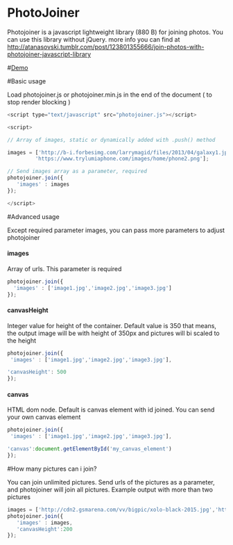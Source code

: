 # PhotoJoiner
Photojoiner is a javascript lightweight library (880 B) for joining photos. You can use this library without jQuery.
more info you can find at http://atanasovski.tumblr.com/post/123801355666/join-photos-with-photojoiner-javascript-library

#[Demo](https://jsfiddle.net/darkoatanasovski/feLd5u1b/)

#Basic usage

Load photojoiner.js or photojoiner.min.js in the end of the document ( to stop render blocking )
```javascript
<script type="text/javascript" src="photojoiner.js"></script>

<script>

// Array of images, static or dynamically added with .push() method

images = ['http://b-i.forbesimg.com/larrymagid/files/2013/04/galaxy1.jpg',
         'https://www.trylumiaphone.com/images/home/phone2.png'];

// Send images array as a parameter, required
photojoiner.join({
   'images' : images
});

</script>
```
#Advanced usage

Except required parameter images, you can pass more parameters to adjust photojoiner

#### images

Array of urls. This parameter is required
```javascript
photojoiner.join({
  'images' : ['image1.jpg','image2.jpg','image3.jpg']
}); 
```
#### canvasHeight

Integer value for height of the container. Default value is 350 that means, the output image will be with height of 350px and pictures will bi scaled to the height
```javascript
photojoiner.join({
 'images' : ['image1.jpg','image2.jpg','image3.jpg'],

'canvasHeight': 500
}); 
```
#### canvas

HTML dom node. Default is canvas element with id joined. You can send your own canvas element
```javascript
photojoiner.join({
 'images' : ['image1.jpg','image2.jpg','image3.jpg'],

'canvas':document.getElementById('my_canvas_element')
}); 
```
#How many pictures can i join?

You can join unlimited pictures. Send urls of the pictures as a parameter, and photojoiner will join all pictures.
Example output with more than two pictures
```javascript
images = ['http://cdn2.gsmarena.com/vv/bigpic/xolo-black-2015.jpg','http://cdn2.gsmarena.com/vv/bigpic/xiaomi-mi4i.jpg','http://cdn2.gsmarena.com/vv/bigpic/samsung-galaxy-grand-prime-sm-g530h.jpg','http://cdn2.gsmarena.com/vv/bigpic/apple-iphone-5c-new1.jpg','http://cdn2.gsmarena.com/vv/bigpic/apple-iphone-6-3.jpg'];
photojoiner.join({
   'images' : images,
   'canvasHeight':200
});
```
